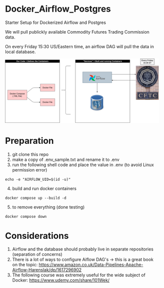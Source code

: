 # Docker_Airflow_Postgres
Starter Setup for Dockerized Airflow and Postgres

We will pull publickly available Commodity Futures Trading Commission data.

On every Friday 15:30 US/Eastern time, an airflow DAG will pull the data in local database.

![alt text](System_Diagram.png)

# Preparation

1. git clone this repo
2. make a copy of .env_sample.txt and rename it to .env
3. run the following shell code and place the value in .env (to avoid Linux permission error)
````
echo -e "AIRFLOW_UID=$(id -u)" 
````
4. build and run docker containers
````
docker compose up --build -d 
````
5. to remove everything (done testing)
````
docker compose down
````


# Considerations

1. Airflow and the database should probably live in separate repositories (separation of concerns)
2. There is a lot of ways to configure Aiflow DAG's -> this is a great book on the topic: https://www.amazon.co.uk/Data-Pipelines-Apache-Airflow-Harenslak/dp/1617296902 
3. The following course was extremely useful for the wide subject of Docker: https://www.udemy.com/share/101Wek/